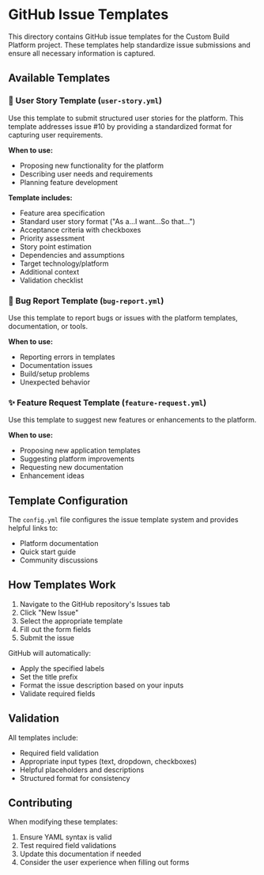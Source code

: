 # GitHub Issue Templates

This directory contains GitHub issue templates for the Custom Build Platform project. These templates help standardize issue submissions and ensure all necessary information is captured.

## Available Templates

### 📖 User Story Template (`user-story.yml`)
Use this template to submit structured user stories for the platform. This template addresses issue #10 by providing a standardized format for capturing user requirements.

**When to use:**
- Proposing new functionality for the platform
- Describing user needs and requirements
- Planning feature development

**Template includes:**
- Feature area specification
- Standard user story format ("As a...I want...So that...")
- Acceptance criteria with checkboxes
- Priority assessment
- Story point estimation
- Dependencies and assumptions
- Target technology/platform
- Additional context
- Validation checklist

### 🐛 Bug Report Template (`bug-report.yml`)
Use this template to report bugs or issues with the platform templates, documentation, or tools.

**When to use:**
- Reporting errors in templates
- Documentation issues
- Build/setup problems
- Unexpected behavior

### ✨ Feature Request Template (`feature-request.yml`)
Use this template to suggest new features or enhancements to the platform.

**When to use:**
- Proposing new application templates
- Suggesting platform improvements
- Requesting new documentation
- Enhancement ideas

## Template Configuration

The `config.yml` file configures the issue template system and provides helpful links to:
- Platform documentation
- Quick start guide
- Community discussions

## How Templates Work

1. Navigate to the GitHub repository's Issues tab
2. Click "New Issue"
3. Select the appropriate template
4. Fill out the form fields
5. Submit the issue

GitHub will automatically:
- Apply the specified labels
- Set the title prefix
- Format the issue description based on your inputs
- Validate required fields

## Validation

All templates include:
- Required field validation
- Appropriate input types (text, dropdown, checkboxes)
- Helpful placeholders and descriptions
- Structured format for consistency

## Contributing

When modifying these templates:
1. Ensure YAML syntax is valid
2. Test required field validations
3. Update this documentation if needed
4. Consider the user experience when filling out forms